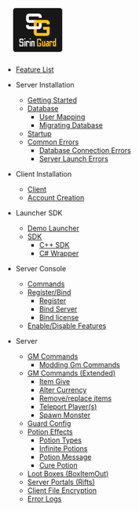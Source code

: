 <img width="100px" style="margin-left:18px; margin-bottom:10px" src="sirin-logo.svg"/>

- [Feature List](featurelist.md)

- Server Installation
    - [Getting Started](quickstart.md)
    - [Database](databases.md)
      - [User Mapping](databases.md#user-mapping)
      - [Migrating Database](databases.md#migrating-databases)
  - [Startup](copyfiles.md)
  - [Common Errors](errors.md)
    - [Database Connection Errors](errors.md#database-connection-errors)
    - [Server Launch Errors](errors.md#server-launch-errors)


- Client Installation
  - [Client](client.md)
  - [Account Creation](accountcreate.md)

- Launcher SDK
  - [Demo Launcher](demolauncher.md)
  - [SDK](launchersdk.md)
    - [C++ SDK](launchersdk.md#c-sdk)
    - [C# Wrapper](launchersdk.md#c-wrapper)

- Server Console
  - [Commands](consolebasics.md)
  - [Register/Bind](bind.md)
    - [Register](bind.md#register)
    - [Bind Server](bind.md#bind-server-to-account)
    - [Bind license](bind.md#bind-license-to-server)
  - [Enable/Disable Features](plugins.md)

- Server
  - [GM Commands](gmcommands.md)
    - [Modding Gm Commands](gmcommands.md#modding-gm-commands)
  - [GM Commands (Extended)](gmcommandsadv.md)
    - [Item Give](gmcommandsadv.md#item-give-command)
    - [Alter Currency](gmcommandsadv.md#alter-currency)
    - [Remove/replace items](gmcommandsadv.md#removereplace-items)
    - [Teleport Player(s)](gmcommandsadv.md#teleport-players)
    - [Spawn Monster](gmcommandsadv.md#spawn-monsters-at-coords)
  - [Guard Config](serverconfigs.md)
  - [Potion Effects](potions.md)
    - [Potion Types](potions.md#potion-types)
    - [Infinite Potions](potions.md#infinite-potions)
    - [Potion Message](potions.md#potion-message)
    - [Cure Potion](potions.md#cure-potions)
  - [Loot Boxes (BoxItemOut)](lootboxes.md)
  - [Server Portals (Rifts)](portals.md)
  - [Client File Encryption](cencrypt.md)
  - [Error Logs](loglocations.md)